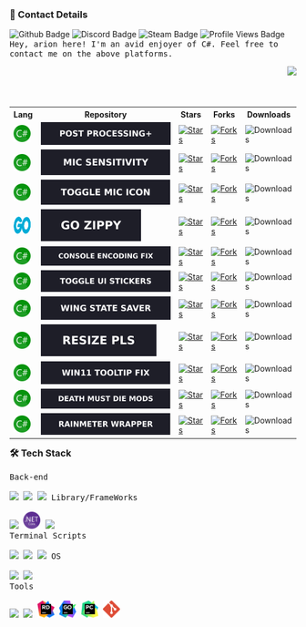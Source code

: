 <h3>📲 Contact Details</h3>


![Github Badge](https://img.shields.io/badge/-JustArion-000000?style=flat-square&logo=github&logoColor=FFF&labelColor=1e1e28&color=c9cbff&cacheSeconds=36000&link=https%3A%2F%2Fyoutu.be%2FK7XHy8nppf4%3FWhyWouldYouClickHere%2CYouAreAlreadyOnGithubBoomer!)
![Discord Badge](https://img.shields.io/badge/-__arion-000000?style=flat-square&logo=discord&logoColor=FFF&labelColor=1e1e28&color=c9cbff&cacheSeconds=36000&link=https%3A%2F%2Fdiscordapp.com%2Fusers%2F155396491853168640)
![Steam Badge](https://img.shields.io/badge/-arion-000000?style=flat-square&logo=steam&logoColor=FFF&labelColor=1e1e28&color=c9cbff&cacheSeconds=36000&link=https%3A%2F%2Fsteamcommunity.com%2Fid%2FArion_Kun%2F)
![Profile Views Badge](https://komarev.com/ghpvc/?username=JustArion&style=flat-square&color=1e1e28)
<br><kbd>Hey, arion here! I'm an avid enjoyer of C#. Feel free to contact me on the above platforms.</kbd>




<img align="right" src="https://raw.githubusercontent.com/catppuccin/catppuccin/main/assets/footers/gray0_ctp_on_line.png" /><br><br>

<div>
	<!-- Table -->
	<table align="right">
		<tr>
			<th>Lang</th>
			<th>Repository</th>
			<th>Stars</th>
			<th>Forks</th>
			<th>Downloads</th>
		</tr>
		<!-- PostProcessing+ -->
		<tr>
			<td>
					<a href="https://en.wikipedia.org/wiki/C_Sharp_(programming_language)">
						<img alt="C#" width="30" height="30" src="https://raw.githubusercontent.com/JustArion/JustArion/master/Assets/Languages/CSharp.png"/>
					</a>
				</td>
				<td>
					<a href="https://github.com/JustArion/PostProcessing">
						<img alt="Post Processing+" src="https://raw.githubusercontent.com/JustArion/JustArion/master/Assets/RepoImages/Post_Processing.svg">
					</a>
				</td>
				<td>
					<a href="https://github.com/JustArion/PostProcessing/stargazers">
						<img alt="Stars" src="https://img.shields.io/github/stars/JustArion/PostProcessing?label=&colorB=c9cbff&style=for-the-badge&cacheSeconds=3600">
					</a>
				</td>
				<td>
					<a href="https://github.com/JustArion/PostProcessing/network/members">
						<img alt="Forks" src="https://img.shields.io/github/forks/JustArion/PostProcessing?label=&colorB=c9cbff&style=for-the-badge&cacheSeconds=3600">
					</a>
				</td>
				<td>
				<img alt="Downloads" src="https://img.shields.io/github/downloads/JustArion/PostProcessing/total?label=&colorB=c9cbff&style=for-the-badge&cacheSeconds=3600">
			</td>
		</tr>
		<!-- MicSensitivity -->
		<tr>
			<td>
					<a href="https://en.wikipedia.org/wiki/C_Sharp_(programming_language)">
						<img alt="C#" width="30" height="30" src="https://raw.githubusercontent.com/JustArion/JustArion/master/Assets/Languages/CSharp.png"/>
					</a>
				</td>
				<td>
					<a href="https://github.com/JustArion/MicSensitivity">
						<img alt="Mic Sensitivity" src="https://raw.githubusercontent.com/JustArion/JustArion/master/Assets/RepoImages/Mic_Sensitivity.svg">
					</a>
				</td>
				<td>
					<a href="https://github.com/JustArion/MicSensitivity/stargazers">
						<img alt="Stars" src="https://img.shields.io/github/stars/JustArion/MicSensitivity?label=&colorB=c9cbff&style=for-the-badge&cacheSeconds=3600">
					</a>
				</td>
				<td>
					<a href="https://github.com/JustArion/MicSensitivity/network/members">
						<img alt="Forks" src="https://img.shields.io/github/forks/JustArion/MicSensitivity?label=&colorB=c9cbff&style=for-the-badge&cacheSeconds=3600">
					</a>
				</td>
				<td>
				<img alt="Downloads" src="https://img.shields.io/github/downloads/JustArion/MicSensitivity/total?label=&colorB=c9cbff&style=for-the-badge&cacheSeconds=3600">
			</td>
		</tr>
		<!-- ToggleMicIcon -->
		<tr>
			<td>
					<a href="https://en.wikipedia.org/wiki/C_Sharp_(programming_language)">
						<img alt="C#" width="30" height="30" src="https://raw.githubusercontent.com/JustArion/JustArion/master/Assets/Languages/CSharp.png"/>
					</a>
				</td>
				<td>
					<a href="https://github.com/JustArion/ToggleMicIcon">
						<img alt="Toggle Mic Icon" src="https://raw.githubusercontent.com/JustArion/JustArion/master/Assets/RepoImages/Toggle_Mic_Icon.svg">
					</a>
				</td>
				<td>
					<a href="https://github.com/JustArion/ToggleMicIcon/stargazers">
						<img alt="Stars" src="https://img.shields.io/github/stars/JustArion/ToggleMicIcon?label=&colorB=c9cbff&style=for-the-badge&cacheSeconds=3600">
					</a>
				</td>
				<td>
					<a href="https://github.com/JustArion/ToggleMicIcon/network/members">
						<img alt="Forks" src="https://img.shields.io/github/forks/JustArion/ToggleMicIcon?label=&colorB=c9cbff&style=for-the-badge&cacheSeconds=3600">
					</a>
				</td>
				<td>
				<img alt="Downloads" src="https://img.shields.io/github/downloads/JustArion/ToggleMicIcon/total?label=&colorB=c9cbff&style=for-the-badge&cacheSeconds=3600">
			</td>
		</tr>
		<!-- GoZippy -->
		<tr>
			<td>
					<a href="https://en.wikipedia.org/wiki/Go_(programming_language)">
						<img alt="GO" width="30" height="30" src="https://raw.githubusercontent.com/JustArion/JustArion/master/Assets/Languages/Go.png"/>
					</a>
				</td>
				<td>
					<a href="https://github.com/JustArion/GoZippy">
						<img alt="Go Zippy" src="https://raw.githubusercontent.com/JustArion/JustArion/master/Assets/RepoImages/Go_Zippy.svg">
					</a>
				</td>
				<td>
					<a href="https://github.com/JustArion/GoZippy/stargazers">
						<img alt="Stars" src="https://img.shields.io/github/stars/JustArion/GoZippy?label=&colorB=c9cbff&style=for-the-badge&cacheSeconds=3600">
					</a>
				</td>
				<td>
					<a href="https://github.com/JustArion/GoZippy/network/members">
						<img alt="Forks" src="https://img.shields.io/github/forks/JustArion/GoZippy?label=&colorB=c9cbff&style=for-the-badge&cacheSeconds=3600">
					</a>
				</td>
				<td>
				<img alt="Downloads" src="https://img.shields.io/github/downloads/JustArion/GoZippy/total?label=&colorB=c9cbff&style=for-the-badge&cacheSeconds=3600">
			</td>
		</tr>
		<!-- ConsoleEncodingFix -->
		<tr>
			<td>
					<a href="https://en.wikipedia.org/wiki/C_Sharp_(programming_language)">
						<img alt="C#" width="30" height="30" src="https://raw.githubusercontent.com/JustArion/JustArion/master/Assets/Languages/CSharp.png"/>
					</a>
				</td>
				<td>
					<a href="https://github.com/JustArion/ConsoleEncodingFix">
						<img alt="Console Encoding Fix" src="https://raw.githubusercontent.com/JustArion/JustArion/master/Assets/RepoImages/Console_Encoding_Fix.svg">
					</a>
				</td>
				<td>
					<a href="https://github.com/JustArion/ConsoleEncodingFix/stargazers">
						<img alt="Stars" src="https://img.shields.io/github/stars/JustArion/ConsoleEncodingFix?label=&colorB=c9cbff&style=for-the-badge&cacheSeconds=3600">
					</a>
				</td>
				<td>
					<a href="https://github.com/JustArion/ConsoleEncodingFix/network/members">
						<img alt="Forks" src="https://img.shields.io/github/forks/JustArion/ConsoleEncodingFix?label=&colorB=c9cbff&style=for-the-badge&cacheSeconds=3600">
					</a>
				</td>
				<td>
				<img alt="Downloads" src="https://img.shields.io/github/downloads/JustArion/ConsoleEncodingFix/total?label=&colorB=c9cbff&style=for-the-badge&cacheSeconds=3600">
			</td>
		</tr>
		<!-- ToggleUIStickers -->
		<tr>
			<td>
					<a href="https://en.wikipedia.org/wiki/C_Sharp_(programming_language)">
						<img alt="C#" width="30" height="30" src="https://raw.githubusercontent.com/JustArion/JustArion/master/Assets/Languages/CSharp.png"/>
					</a>
				</td>
				<td>
					<a href="https://github.com/JustArion/ToggleUIStickers">
						<img alt="Toggle UIS tickers" src="https://raw.githubusercontent.com/JustArion/JustArion/master/Assets/RepoImages/Toggle_UI_Stickers.svg">
					</a>
				</td>
				<td>
					<a href="https://github.com/JustArion/ToggleUIStickers/stargazers">
						<img alt="Stars" src="https://img.shields.io/github/stars/JustArion/ToggleUIStickers?label=&colorB=c9cbff&style=for-the-badge&cacheSeconds=3600">
					</a>
				</td>
				<td>
					<a href="https://github.com/JustArion/ToggleUIStickers/network/members">
						<img alt="Forks" src="https://img.shields.io/github/forks/JustArion/ToggleUIStickers?label=&colorB=c9cbff&style=for-the-badge&cacheSeconds=3600">
					</a>
				</td>
				<td>
				<img alt="Downloads" src="https://img.shields.io/github/downloads/JustArion/ToggleUIStickers/total?label=&colorB=c9cbff&style=for-the-badge&cacheSeconds=3600">
			</td>
		</tr>
		<!-- WingStateSaver -->
		<tr>
			<td>
					<a href="https://en.wikipedia.org/wiki/C_Sharp_(programming_language)">
						<img alt="C#" width="30" height="30" src="https://raw.githubusercontent.com/JustArion/JustArion/master/Assets/Languages/CSharp.png"/>
					</a>
				</td>
				<td>
					<a href="https://github.com/JustArion/WingStateSaver">
						<img alt="Wing State Saver" src="https://raw.githubusercontent.com/JustArion/JustArion/master/Assets/RepoImages/Wing_State_Saver.svg">
					</a>
				</td>
				<td>
					<a href="https://github.com/JustArion/WingStateSaver/stargazers">
						<img alt="Stars" src="https://img.shields.io/github/stars/JustArion/WingStateSaver?label=&colorB=c9cbff&style=for-the-badge&cacheSeconds=3600">
					</a>
				</td>
				<td>
					<a href="https://github.com/JustArion/WingStateSaver/network/members">
						<img alt="Forks" src="https://img.shields.io/github/forks/JustArion/WingStateSaver?label=&colorB=c9cbff&style=for-the-badge&cacheSeconds=3600">
					</a>
				</td>
				<td>
				<img alt="Downloads" src="https://img.shields.io/github/downloads/JustArion/WingStateSaver/total?label=&colorB=c9cbff&style=for-the-badge&cacheSeconds=3600">
			</td>
		</tr>
		<!-- ResizePls -->
		<tr>
			<td>
					<a href="https://en.wikipedia.org/wiki/C_Sharp_(programming_language)">
						<img alt="C#" width="30" height="30" src="https://raw.githubusercontent.com/JustArion/JustArion/master/Assets/Languages/CSharp.png"/>
					</a>
				</td>
				<td>
					<a href="https://github.com/JustArion/ResizePls">
						<img alt="Resize Pls" src="https://raw.githubusercontent.com/JustArion/JustArion/master/Assets/RepoImages/Resize_Pls.svg">
					</a>
				</td>
				<td>
					<a href="https://github.com/JustArion/ResizePls/stargazers">
						<img alt="Stars" src="https://img.shields.io/github/stars/JustArion/ResizePls?label=&colorB=c9cbff&style=for-the-badge&cacheSeconds=3600">
					</a>
				</td>
				<td>
					<a href="https://github.com/JustArion/ResizePls/network/members">
						<img alt="Forks" src="https://img.shields.io/github/forks/JustArion/ResizePls?label=&colorB=c9cbff&style=for-the-badge&cacheSeconds=3600">
					</a>
				</td>
				<td>
				<img alt="Downloads" src="https://img.shields.io/github/downloads/JustArion/ResizePls/total?label=&colorB=c9cbff&style=for-the-badge&cacheSeconds=3600">
			</td>
		</tr>
		<!-- Win11TooltipFix -->
		<tr>
			<td>
					<a href="https://en.wikipedia.org/wiki/C_Sharp_(programming_language)">
						<img alt="C#" width="30" height="30" src="https://raw.githubusercontent.com/JustArion/JustArion/master/Assets/Languages/CSharp.png"/>
					</a>
				</td>
				<td>
					<a href="https://github.com/JustArion/Win11_PopupHost_Fix">
						<img alt="Win11 Tooltip Fix" src="https://raw.githubusercontent.com/JustArion/JustArion/master/Assets/RepoImages/Win11_Tooltip_Fix.svg">
					</a>
				</td>
				<td>
					<a href="https://github.com/JustArion/Win11_PopupHost_Fix/stargazers">
						<img alt="Stars" src="https://img.shields.io/github/stars/JustArion/Win11_PopupHost_Fix?label=&colorB=c9cbff&style=for-the-badge&cacheSeconds=3600">
					</a>
				</td>
				<td>
					<a href="https://github.com/JustArion/Win11_PopupHost_Fix/network/members">
						<img alt="Forks" src="https://img.shields.io/github/forks/JustArion/Win11_PopupHost_Fix?label=&colorB=c9cbff&style=for-the-badge&cacheSeconds=3600">
					</a>
				</td>
				<td>
				<img alt="Downloads" src="https://img.shields.io/github/downloads/JustArion/Win11_PopupHost_Fix/total?label=&colorB=c9cbff&style=for-the-badge&cacheSeconds=3600">
			</td>
		</tr>
		<!-- DeathMustDieMods -->
		<tr>
			<td>
					<a href="https://en.wikipedia.org/wiki/C_Sharp_(programming_language)">
						<img alt="C#" width="30" height="30" src="https://raw.githubusercontent.com/JustArion/JustArion/master/Assets/Languages/CSharp.png"/>
					</a>
				</td>
				<td>
					<a href="https://github.com/JustArion/DeathMustDieMods">
						<img alt="Death Must Die Mods" src="https://raw.githubusercontent.com/JustArion/JustArion/master/Assets/RepoImages/Death_Must_Die_Mods.svg">
					</a>
				</td>
				<td>
					<a href="https://github.com/JustArion/DeathMustDieMods/stargazers">
						<img alt="Stars" src="https://img.shields.io/github/stars/JustArion/DeathMustDieMods?label=&colorB=c9cbff&style=for-the-badge&cacheSeconds=3600">
					</a>
				</td>
				<td>
					<a href="https://github.com/JustArion/DeathMustDieMods/network/members">
						<img alt="Forks" src="https://img.shields.io/github/forks/JustArion/DeathMustDieMods?label=&colorB=c9cbff&style=for-the-badge&cacheSeconds=3600">
					</a>
				</td>
				<td>
				<img alt="Downloads" src="https://img.shields.io/github/downloads/JustArion/DeathMustDieMods/total?label=&colorB=c9cbff&style=for-the-badge&cacheSeconds=3600">
			</td>
		</tr>
		<!-- RainmeterWrapper -->
		<tr>
			<td>
					<a href="https://en.wikipedia.org/wiki/C_Sharp_(programming_language)">
						<img alt="C#" width="30" height="30" src="https://raw.githubusercontent.com/JustArion/JustArion/master/Assets/Languages/CSharp.png"/>
					</a>
				</td>
				<td>
					<a href="https://github.com/JustArion/RainmeterWrapper">
						<img alt="Rainmeter Wrapper" src="https://raw.githubusercontent.com/JustArion/JustArion/master/Assets/RepoImages/Rainmeter_Wrapper.svg">
					</a>
				</td>
				<td>
					<a href="https://github.com/JustArion/RainmeterWrapper/stargazers">
						<img alt="Stars" src="https://img.shields.io/github/stars/JustArion/RainmeterWrapper?label=&colorB=c9cbff&style=for-the-badge&cacheSeconds=3600">
					</a>
				</td>
				<td>
					<a href="https://github.com/JustArion/RainmeterWrapper/network/members">
						<img alt="Forks" src="https://img.shields.io/github/forks/JustArion/RainmeterWrapper?label=&colorB=c9cbff&style=for-the-badge&cacheSeconds=3600">
					</a>
				</td>
				<td>
				<img alt="Downloads" src="https://img.shields.io/github/downloads/JustArion/RainmeterWrapper/total?label=&colorB=c9cbff&style=for-the-badge&cacheSeconds=3600">
			</td>
		</tr>
	</table>
	<h3 align="left">🛠 Tech Stack</h3>
	<kbd align="left">
		<kbd>Back-end</kbd>
		<br>
		<br>
		<a href="https://en.wikipedia.org/wiki/C_Sharp_(programming_language)"><img height="30px" src="https://cdn.jsdelivr.net/gh/devicons/devicon/icons/csharp/csharp-plain.svg" /></a>
		<a href="https://en.wikipedia.org/wiki/Go_(programming_language)"><img height="30px" src="https://cdn.jsdelivr.net/gh/devicons/devicon/icons/go/go-original-wordmark.svg" /></a>
		<a href="https://en.wikipedia.org/wiki/Python_(programming_language)"><img height="30px" src="https://cdn.jsdelivr.net/gh/devicons/devicon/icons/python/python-original.svg" /></a>
	</kbd>
	<kbd>
		<kbd>Library/FrameWorks</kbd>
		<br>
		<br>
		<a href="https://www.nuget.org/"><img height="30px" src="https://upload.wikimedia.org/wikipedia/commons/thumb/2/25/NuGet_project_logo.svg/64px-NuGet_project_logo.svg.png" /></a>
		<a href="https://www.tutorialsteacher.com/core/dotnet-core"><img height="30px" src="/Assets/RepoImages/dotnet-logo.png" /></a>
		<a href="https://en.wikipedia.org/wiki/.NET_Framework"><img height="30px" src="https://logos-world.net/wp-content/uploads/2022/01/NET-Framework-Symbol.png" /></a>
	</kbd>
	<br>
	<kbd>
		<kbd>Terminal Scripts</kbd>
		<br>
		<br>
		<a href="https://en.wikipedia.org/wiki/Python_(programming_language)"><img height="30px" src="https://cdn.jsdelivr.net/gh/devicons/devicon/icons/python/python-original.svg" /></a>
		<a href="https://en.wikipedia.org/wiki/Bash_(Unix_shell)"><img height="30px" src="https://cdn.jsdelivr.net/gh/devicons/devicon/icons/bash/bash-original.svg" /></a>
		<a href="https://en.wikipedia.org/wiki/PowerShell"><img height="30px" src="https://upload.wikimedia.org/wikipedia/commons/thumb/a/af/PowerShell_Core_6.0_icon.png/121px-PowerShell_Core_6.0_icon.png" /></a>
	</kbd>
	<kbd>
		<kbd>OS</kbd>
		<br>
		<br>
		<a href="http://en.wikipedia.org/wiki/Linux">
		<img width="30px" src="https://cdn.jsdelivr.net/gh/devicons/devicon/icons/linux/linux-original.svg" /></a>
		<a href="https://en.wikipedia.org/wiki/Microsoft_Windows">
		<img width="30px" src="https://cdn.jsdelivr.net/gh/devicons/devicon/icons/windows8/windows8-original.svg" /></a>
	</kbd>
	<br>
	<kbd>
		<kbd>Tools</kbd>
		<br>
		<br>
		<a href="https://code.visualstudio.com/"><img width="30px" src="https://cdn.jsdelivr.net/gh/devicons/devicon/icons/vscode/vscode-original.svg" /></a>
		<a href="https://visualstudio.microsoft.com/"><img width="30px" src="https://cdn.jsdelivr.net/gh/devicons/devicon/icons/visualstudio/visualstudio-plain.svg"></a>
		<a href="https://www.jetbrains.com/rider/"><img width="30px" src="/Assets/RepoImages/svgexport-13.svg" /></a>
		<a href="https://www.jetbrains.com/go/"><img width="30px" src="/Assets/RepoImages/svgexport-9.svg"></a>
		<a href="https://www.jetbrains.com/pycharm/"><img width="30px" src="/Assets/RepoImages/svgexport-12.svg"></a>
		<a href="https://en.wikipedia.org/wiki/Git"><img width="30px" src="/Assets/RepoImages/Git-Icon.png"></a>
	</kbd>
</div>
<br>
<img src="https://github-readme-stats-git-masterrstaa-rickstaa.vercel.app/api/top-langs/?username=JustArion&theme=dark" alt=""/>
